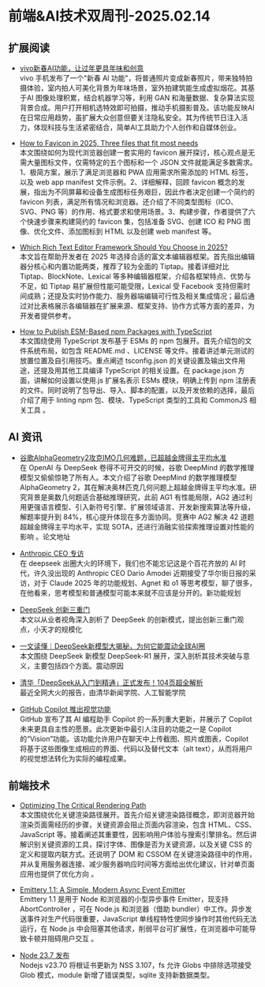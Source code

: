 # 前端&AI技术双周刊-2025.02.14

## 扩展阅读
- [vivo新春AI功能，让过年更具年味和创意](https://www.sohu.com/a/849035825_121798711)
<br>vivo 手机发布了一个"新春 AI 功能"，将普通照片变成新春照片，带来独特拍摄体验，室内拍人可美化背景为年味场景，室外拍建筑能生成虚拟烟花。其基于AI 图像处理积累，结合机器学习等，利用 GAN 和海量数据、复杂算法实现背景合成。用户打开相机选特效即可拍摄，推动手机摄影普及。该功能反映AI在日常应用趋势，虽扩展大众创意但要关注隐私安全。其为传统节日注入活力，体现科技与生活紧密结合，简单AI工具助力个人创作和自媒体创业。 

- [How to Favicon in 2025, Three files that fit most needs](https://evilmartians.com/chronicles/how-to-favicon-in-2021-six-files-that-fit-most-needs?utm_source=CSS-Weekly&utm_campaign=Issue-605&utm_medium=web)
<br>本文围绕如何为现代浏览器创建一套实用的 favicon 展开探讨，核心观点是无需大量图标文件，仅需特定的五个图标和一个 JSON 文件就能满足多数需求。1、极简方案，展示了满足浏览器和 PWA 应用需求所需添加的 HTML 标签，以及 web app manifest 文件示例。2、详细解释，回顾 favicon 概念的发展，指出为不同屏幕和设备生成图标任务艰巨，因此作者决定创建一个简约的 favicon 列表，满足所有情况和浏览器。还介绍了不同类型图标（ICO、SVG、PNG 等）的作用、格式要求和使用场景。3、构建步骤，作者提供了六个快速步骤来构建简约的 favicon 集，包括准备 SVG、创建 ICO 和 PNG 图像、优化文件、添加图标到 HTML 以及创建 web manifest 等。

- [Which Rich Text Editor Framework Should You Choose in 2025?](https://javascriptweekly.com/link/165472/web)
<br>本文旨在帮助开发者在 2025 年选择合适的富文本编辑器框架。首先指出编辑器分核心和内置功能两类，推荐了较为全面的 Tiptap。接着详细对比 Tiptap、BlockNote、Lexical 等多种编辑器框架，介绍各框架特点、优势与不足，如 Tiptap 易扩展但性能可能受限，Lexical 受 Facebook 支持但需时间成熟；还提及实时协作能力、服务器端编辑可行性及相关集成情况；最后通过对比表格展示各编辑器在扩展来源、框架支持、协作方式等方面的差异，为开发者提供参考。

- [How to Publish ESM-Based npm Packages with TypeScript](https://2ality.com/2025/02/typescript-esm-packages.html)
<br>本文围绕使用 TypeScript 发布基于 ESMs 的 npm 包展开。首先介绍包的文件系统布局，如包含 README.md 、LICENSE 等文件。接着讲述单元测试的放置位置及自引用技巧。重点阐述 tsconfig.json 的关键设置及输出文件用途，还提及用其他工具编译 TypeScript 的相关设置。在 package.json 方面，讲解如何设置以使用.js 扩展名表示 ESMs 模块，明确上传到 npm 注册表的文件。同时说明了包导出、导入、脚本的配置，以及开发依赖的选择，最后介绍了用于 linting npm 包、模块、TypeScript 类型的工具和 CommonJS 相关工具 。

## AI 资讯
- [谷歌AlphaGeometry2攻克IMO几何难题，已超越金牌得主平均水准](https://www.jiqizhixin.com/articles/2025-02-10-2)
<br>在 OpenAI 与 DeepSeek 卷得不可开交的时候，谷歌 DeepMind 的数学推理模型又偷偷惊艳了所有人。本文介绍了谷歌 DeepMind 的数学推理模型 AlphaGeometry 2，其在解决奥林匹克几何问题上超越金牌得主平均水准。研究背景是奥数几何题适合基础推理研究，此前 AG1 有性能局限，AG2 通过利用更强语言模型、引入新符号引擎、扩展领域语言、开发新搜索算法等升级，解题率提升到 84%，核心提升体现在多方面协同。竞赛中 AG2 解决 42 道题超越金牌得主平均水平，实现 SOTA，还进行消融实验探索推理设置对性能的影响 。论文地址

- [Anthropic CEO 专访](https://mp.weixin.qq.com/s/C04fCo2X4zhPFNrh3lDU7g)
<br>在 deepseek 出圈大火的环境下，我们也不能忘记这是个百花齐放的 AI 时代，许久没出现的 Anthropic CEO Dario Amodei 近期接受了华尔街日报的采访，对于 Claude 2025 年的功能规划、Agnet 和 o1 等思考模型，聊了很多，在他看来，思考模型和普通模型可能本来就不应该是分开的。新功能规划

- [DeepSeek 创新三重门](https://mp.weixin.qq.com/s/B8YFesjlXkf-T3qfw3VA3w)
<br>本文以从业者视角深入剖析了 DeepSeek 的创新模式，提出创新三重门观点，小天才的规模化

- [一文读懂｜DeepSeek新模型大揭秘，为何它能震动全球AI圈](https://mp.weixin.qq.com/s/cp4rQx09wygE9uHBadI7RA)
<br>本文围绕 DeepSeek 新模型 DeepSeek-R1 展开，深入剖析其技术突破与意义，主要包括四个方面。震动原因

- [清华「DeepSeek从入门到精通」正式发布！104页超全解析](https://scc.ustc.edu.cn/_upload/article/files/bd/11/edc7c00b4726b6f09c82d41cb3d5/7fed3cfc-7ff4-40cd-8762-e5e62913d6b8.pdf)
<br>最近全网大火的报告，由清华新闻学院、人工智能学院

- [GitHub Copilot 推出视觉功能](https://baijiahao.baidu.com/s?id=1823454752591342005&wfr=spider&for=pc)
<br>GitHub 宣布了其 AI 编程助手 Copilot 的一系列重大更新，并展示了 Copilot 未来更具自主性的愿景。此次更新中最引人注目的功能之一是 Copilot 的“Vision”功能。该功能允许用户在聊天中上传截图、照片或图表，Copilot 将基于这些图像生成相应的界面、代码以及替代文本（alt text），从而将用户的视觉想法转化为实际的编程成果。

## 前端技术
- [Optimizing The Critical Rendering Path](https://www.debugbear.com/blog/optimizing-the-critical-rendering-path?utm_source=CSS-Weekly&utm_campaign=Issue-605&utm_medium=web)
<br>本文围绕优化关键渲染路径展开。首先介绍关键渲染路径概念，即浏览器开始渲染页面需经历的步骤，关键资源会阻止页面内容渲染，包含 HTML、CSS、JavaScript 等。接着阐述其重要性，因影响用户体验与搜索引擎排名。然后讲解识别关键资源的工具，探讨字体、图像是否为关键资源，以及关键 CSS 的定义和提取内联方式。还说明了 DOM 和 CSSOM 在关键渲染路径中的作用，并从复用服务器连接、减少服务器响应时间等方面给出优化建议，针对单页面应用也提供了优化方向 。

- [Emittery 1.1: A Simple, Modern Async Event Emitter ](https://github.com/sindresorhus/emittery)
<br>Emittery 1.1 是用于 Node 和浏览器的小型异步事件 Emitter，现支持 AbortController ，可在 Node.js 和浏览器（借助 bundler）中工作。异步发送事件对生产代码很重要，JavaScript 单线程特性使同步操作时其他代码无法运行，在 Node.js 中会阻塞其他请求，削弱平台可扩展性，在浏览器中可能导致卡顿并阻碍用户交互 。

- [Node 23.7 发布](https://nodejs.org/en/blog/release/v23.7.0)
<br>Nodejs v23.70 将根证书更新为 NSS 3.107，fs 允许 Globs 中排除选项接受 Glob 模式，module 新增了错误类型，sqlite 支持新数据类型。

